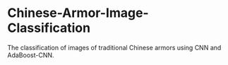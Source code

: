 # Chinese-Armor-Image-Classification
The classification of images of traditional Chinese armors using CNN and AdaBoost-CNN.
